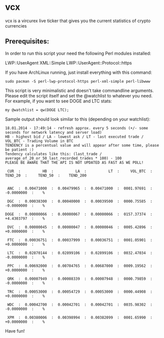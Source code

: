 vcx
===

vcx is a vircurex live ticker that gives you the current statistics of crypto currencies


Prerequisites:
--------------

In order to run this script your need the following Perl modules installed:

LWP::UserAgent
XML::Simple
LWP::UserAgent::Protocol::https

If you have ArchLinux running, just install everything with this command:


    sudo pacman -S perl-lwp-protocol-https perl-xml-simple perl-libwww


This script is very minimalistic and doesn't take commandline arguments. Please
edit the script itself and set the @watchlist to whatever you need. For example,
if you want to see DOGE and LTC stats:

    my @watchlist = qw(DOGE LTC);



Sample output should look similar to this (depending on your watchlist):

    18.01.2014 - 17:49:14 - refresh approx. every 5 seconds (+/- some seconds for network latency and server load)
    HB - highest bid / LA - lowest ask / LT - last executed trade / VOL_BTC - Trading Volume in BTC
    TENDENCY is a percentual value and will appear after some time, please be patient :)
    Tendency calculates like this: (last_trade / average_of_20_or_50_last_recorded_trades * 100) - 100
    PLEASE BE AWARE THAT THE API IS NOT UPDATED AS FAST AS WE POLL!

     CUR  :          HB  :          LA  :          LT  :     VOL_BTC  :     TEND_20  :     TEND_50  :    TEND_200


     ANC  :  0.00471000  :  0.00479965  :  0.00471000  :  0001.97691  :  -0.0000000  :    % 

     DGC  :  0.00038300  :  0.00040000  :  0.00039500  :  0000.75585  :  -0.0000000  :    % 

    DOGE  :  0.00000066  :  0.00000067  :  0.00000066  :  0157.37374  :  +4.4303797  :    % 

     DVC  :  0.00000045  :  0.00000047  :  0.00000046  :  0005.42896  :  +0.0000000  :    % 

     FTC  :  0.00036751  :  0.00037999  :  0.00036751  :  0001.05901  :  +0.0000000  :    % 

     LTC  :  0.02870144  :  0.02899106  :  0.02899106  :  0032.47034  :  -0.0000000  :    % 

     PPC  :  0.00692000  :  0.00704765  :  0.00687000  :  0009.19562  :  +0.0000000  :    % 

     QRK  :  0.00007949  :  0.00008339  :  0.00007948  :  0000.79859  :  -0.0000000  :    % 

     TRC  :  0.00053000  :  0.00054729  :  0.00053000  :  0000.44908  :  +0.0000000  :    % 

     WDC  :  0.00042700  :  0.00042701  :  0.00042701  :  0035.98302  :  -0.0000000  :    % 

     XPM  :  0.00380006  :  0.00398994  :  0.00382099  :  0001.65990  :  +0.0000000  :    % 



Have fun!
